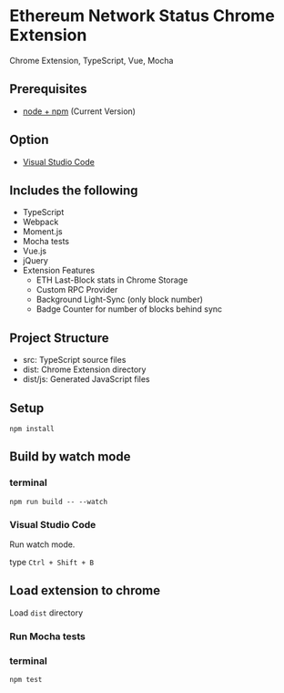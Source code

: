 # Ethereum Network Status Chrome Extension

Chrome Extension, TypeScript, Vue, Mocha

## Prerequisites

* [node + npm](https://nodejs.org/) (Current Version)

## Option

* [Visual Studio Code](https://code.visualstudio.com/)

## Includes the following

* TypeScript
* Webpack
* Moment.js
* Mocha tests
* Vue.js
* jQuery
* Extension Features
    * ETH Last-Block stats in Chrome Storage
    * Custom RPC Provider
    <!-- * content script -->
    * Background Light-Sync (only block number)
    * Badge Counter for number of blocks behind sync

## Project Structure

* src: TypeScript source files
* dist: Chrome Extension directory
* dist/js: Generated JavaScript files

## Setup

```
npm install
```

## Build by watch mode

### terminal

```
npm run build -- --watch
```

### Visual Studio Code

Run watch mode.

type `Ctrl + Shift + B`

## Load extension to chrome

Load `dist` directory


### Run Mocha tests

### terminal
```
npm test
```

